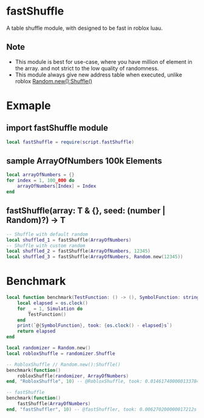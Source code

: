 # fastShuffle

A table shuffle module, with designed to be fast in roblox luau.

## Note

- This module is best for use-case, where you have million of element in the array.
and not strict to the low quality of randomness.
- This module always give new address table when executed,
unlike roblox [Random.new():Shuffle()](https://create.roblox.com/docs/reference/engine/datatypes/Random#Shuffle)

# Exmaple

## import fastShuffle module
```lua
local fastShuffle = require(script.fastShuffle)
```

## sample ArrayOfNumbers 100k Elements
```lua
local arrayOfNumbers = {}
for index = 1, 100_000 do
    arrayOfNumbers[Index] = Index
end
```

## fastShuffle(array: T & {}, seed: (number | Random)?) -> T
```lua
-- Shuffle with default random
local shuffled_1 = fastShuffle(ArrayOfNumbers) 
-- Shuffle with custom random
local shuffled_2 = fastShuffle(ArrayOfNumbers, 12345)
local shuffled_3 = fastShuffle(ArrayOfNumbers, Random.new(12345))
```

# Benchmark
```lua
local function benchmark(TestFunction: () -> (), SymbolFunction: string, Simulation: number): number
    local elapsed = os.clock()
    for _ = 1, Simulation do
        TestFunction()
    end
    print(`@{SymbolFunction}, took: {os.clock() - elapsed}s`)
    return elapsed
end

local randomizer = Random.new()
local robloxShuffle = randomizer.Shuffle

-- RobloxShuffle // Random.new():Shuffle()
benchmark(function()
    robloxShuffle(randomizer, ArrayOfNumbers)
end, "RobloxShuffle", 10) -- @RobloxShuffle, took: 0.014617400000133784s

-- fastShuffle
benchmark(function()
    fastShuffle(ArrayOfNumbers)
end, "fastShuffler", 10) -- @fastShuffler, took: 0.006270200000017212s
```
